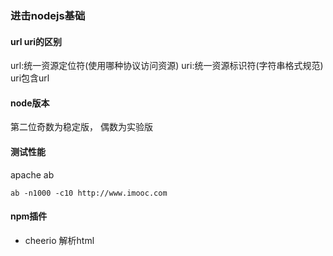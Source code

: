 ### 进击nodejs基础
#### url uri的区别
url:统一资源定位符(使用哪种协议访问资源)
uri:统一资源标识符(字符串格式规范)
uri包含url

#### node版本
第二位奇数为稳定版， 偶数为实验版



#### 测试性能
apache ab

```
ab -n1000 -c10 http://www.imooc.com
```


#### npm插件
- cheerio 解析html
